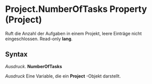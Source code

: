 
# Project.NumberOfTasks Property (Project)

Ruft die Anzahl der Aufgaben in einem Projekt, leere Einträge nicht eingeschlossen. Read-only  **lang**.


## Syntax

 _Ausdruck_. **NumberOfTasks**

 _Ausdruck_ Eine Variable, die ein **Project** -Objekt darstellt.

